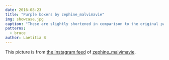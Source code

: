```yaml
---
date: 2016-08-23
title: "Purple boxers by zephine_malvimavie"
img: showcase.jpg
caption: "These are slightly shortened in comparison to the original pattern"
patterns:
  - bruce
author: Laetitia B
---
```


This picture is from [the Instagram feed](https://www.instagram.com/p/BJcIzihhz-b-2_3G5FtvtsnUz1ZKoqADYPAyZw0/)  of [zephine_malvimavie](https://instagram.com/zephine_malvimavie).
